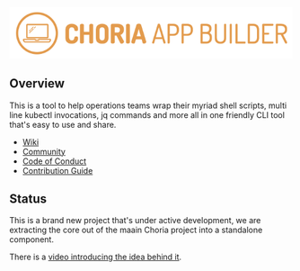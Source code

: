 ![Choria App Builder](https://github.com/choria-io/appbuilder/raw/main/images/logo.png)

## Overview

This is a tool to help operations teams wrap their myriad shell scripts, multi line kubectl invocations, jq commands and
more all in one friendly CLI tool that's easy to use and share.

 * [Wiki](https://github.com/choria-io/appbuilder/wiki)
 * [Community](https://github.com/choria-io/appbuilder/discussions)
 * [Code of Conduct](https://github.com/choria-io/.github/blob/master/CODE_OF_CONDUCT.md)
 * [Contribution Guide](https://github.com/choria-io/.github/blob/master/CONTRIBUTING.md)

## Status

This is a brand new project that's under active development, we are extracting the core out of the maain Choria project
into a standalone component.

There is a [video introducing the idea behind it](https://youtu.be/wbu3N63WY7Y).
